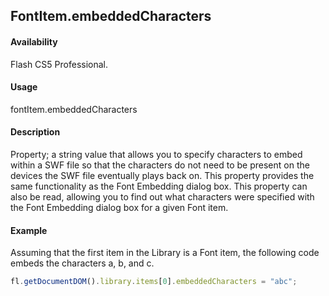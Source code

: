 ## FontItem.embeddedCharacters

#### Availability

Flash CS5 Professional.

#### Usage

fontItem.embeddedCharacters

#### Description

Property; a string value that allows you to specify characters to embed within a SWF file so that the characters do not need to be present on the devices the SWF file eventually plays back on. This property provides the same functionality as the Font Embedding dialog box.
This property can also be read, allowing you to find out what characters were specified with the Font Embedding dialog box for a given Font item.

#### Example


Assuming that the first item in the Library is a Font item, the following code embeds the characters a, b, and c.

```javascript
fl.getDocumentDOM().library.items[0].embeddedCharacters = "abc";
```